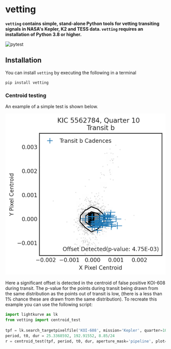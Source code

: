 # vetting

**`vetting` contains simple, stand-alone Python tools for vetting transiting signals in NASA's Kepler, K2 and TESS data. `vetting` requires an installation of Python 3.8 or higher.**

![pytest](https://github.com/ssdatalab/vetting/workflows/pytest/badge.svg)

## Installation

You can install `vetting` by executing the following in a terminal

```
pip install vetting
```

### Centroid testing

An example of a simple test is shown below.

![Example of simple centroid test](demo.png)

Here a significant offset is detected in the centroid of false positive KOI-608 during transit. The p-value for the points during transit being drawn from the same distribution as the points out of transit is low, (there is a less than 1% chance these are drawn from the same distribution). To recreate this example you can use the following script:

```python
import lightkurve as lk
from vetting import centroid_test

tpf = lk.search_targetpixelfile('KOI-608', mission='Kepler', quarter=10).download()
period, t0, dur = 25.3368592, 192.91552, 8.85/24
r = centroid_test(tpf, period, t0, dur, aperture_mask='pipeline', plot=False)
```
